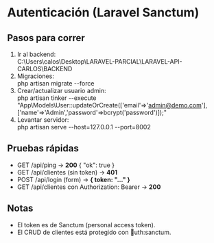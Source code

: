 # Autenticación (Laravel Sanctum)

## Pasos para correr
1. Ir al backend:  
   C:\Users\calos\Desktop\LARAVEL-PARCIAL\LARAVEL-API-CARLOS\BACKEND
2. Migraciones:  
   php artisan migrate --force
3. Crear/actualizar usuario admin:  
   php artisan tinker --execute "App\Models\User::updateOrCreate(['email'=>'admin@demo.com'], ['name'=>'Admin','password'=>bcrypt('password')]);"
4. Levantar servidor:  
   php artisan serve --host=127.0.0.1 --port=8002

## Pruebas rápidas
- GET  /api/ping → **200** { "ok": true }
- GET  /api/clientes (sin token) → **401**
- POST /api/login (form) → **{ token: "…" }**
- GET  /api/clientes con Authorization: Bearer <token> → **200**

## Notas
- El token es de Sanctum (personal access token).
- El CRUD de clientes está protegido con uth:sanctum.